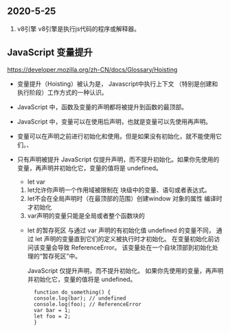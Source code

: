 ## 2020-5-25
 
 1. v8引擎
   v8引擎是执行js代码的程序或解释器。
## JavaScript 变量提升
 https://developer.mozilla.org/zh-CN/docs/Glossary/Hoisting
- 变量提升（Hoisting）被认为是， Javascript中执行上下文 （特别是创建和执行阶段）工作方式的一种认识。
- JavaScript 中，函数及变量的声明都将被提升到函数的最顶部。
- JavaScript 中，变量可以在使用后声明，也就是变量可以先使用再声明。
- 变量可以在声明之前进行初始化和使用。但是如果没有初始化，就不能使用它们。、
- 只有声明被提升
  JavaScript 仅提升声明，而不提升初始化。如果你先使用的变量，再声明并初始化它，变量的值将是 undefined。

  - let  var
   1. let允许你声明一个作用域被限制在 块级中的变量、语句或者表达式。
   2. let不会在全局声明时（在最顶部的范围）创建window 对象的属性  编译时才初始化
   3. var声明的变量只能是全局或者整个函数块的
  - let 的暂存死区
    与通过  var 声明的有初始化值 undefined 的变量不同，
    通过 let 声明的变量直到它们的定义被执行时才初始化。
    在变量初始化前访问该变量会导致 ReferenceError。
    该变量处在一个自块顶部到初始化处理的“暂存死区”中。

    JavaScript 仅提升声明，而不提升初始化。
    如果你先使用的变量，再声明并初始化它，变量的值将是 undefined。

    ```
      function do_something() {
      console.log(bar); // undefined
      console.log(foo); // ReferenceError
      var bar = 1;
      let foo = 2;  
      }

    ```
   